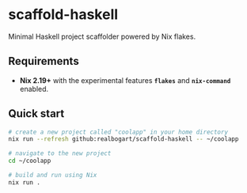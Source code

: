 # scaffold-haskell

Minimal Haskell project scaffolder powered by Nix flakes.

## Requirements

* **Nix 2.19+** with the experimental features **`flakes`** and **`nix-command`** enabled.

## Quick start

```bash
# create a new project called "coolapp" in your home directory
nix run --refresh github:realbogart/scaffold-haskell -- ~/coolapp

# navigate to the new project
cd ~/coolapp

# build and run using Nix
nix run .
```
